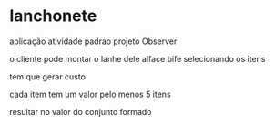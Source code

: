 # lanchonete
aplicação atividade padrao projeto Observer

o cliente pode montar o lanhe dele
alface
bife
selecionando os itens

tem que gerar custo

cada item tem um valor
pelo menos 5 itens

resultar no valor do conjunto formado 

